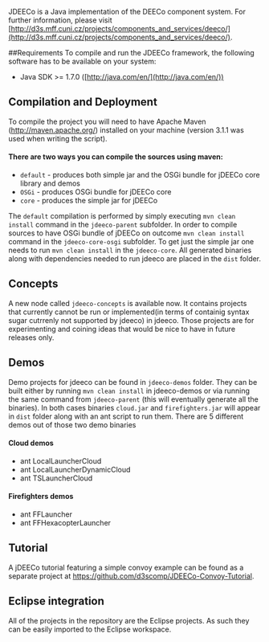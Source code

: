JDEECo is a Java implementation of the DEECo component system. For further information, please visit [http://d3s.mff.cuni.cz/projects/components_and_services/deeco/](http://d3s.mff.cuni.cz/projects/components_and_services/deeco/).

##Requirements
To compile and run the JDEECo framework, the following software has to be available on your system:

* Java SDK >= 1.7.0 ([http://java.com/en/](http://java.com/en/))

## Compilation and Deployment
To compile the project you will need to have Apache Maven (http://maven.apache.org/) installed on your machine (version 3.1.1 was used when writing the script).

#### There are two ways you can compile the sources using maven:
 * `default` - produces both simple jar and the OSGi bundle for jDEECo core library and demos
 * `OSGi` - produces OSGi bundle for jDEECo core
 * `core` - produces the simple jar for jDEECo

The `default` compilation is performed by simply executing `mvn clean install` command in the `jdeeco-parent` subfolder.
In order to compile sources to have OSGi bundle of jDEECo on outcome `mvn clean install` command in the `jdeeco-core-osgi` subfolder. To get just the simple jar one needs to run `mvn clean install` in the `jdeeco-core`.
All generated binaries along with dependencies needed to run jdeeco are placed in the `dist` folder.

## Concepts
A new node called `jdeeco-concepts` is available now. It contains projects that currently cannot be run or implemented(in terms of containig syntax sugar cutrrenly not supported by jdeeco) in jdeeco. Those projects are for experimenting and coining ideas that would be nice to have in future releases only.

## Demos
Demo projects for jdeeco can be found in `jdeeco-demos` folder. They can be built either by running `mvn clean install` in jdeeco-demos or via running the same command from `jdeeco-parent` (this will eventually generate all the binaries). In both cases binaries `cloud.jar` and `firefighters.jar` will appear in `dist` folder along with an ant script to run them. There are 5 different demos out of those two demo binaries

#### Cloud demos
* ant LocalLauncherCloud
* ant LocalLauncherDynamicCloud
* ant TSLauncherCloud

#### Firefighters demos
* ant FFLauncher
* ant FFHexacopterLauncher

## Tutorial
A jDEECo tutorial featuring a simple convoy example can be found as a separate project at https://github.com/d3scomp/JDEECo-Convoy-Tutorial. 

## Eclipse integration
All of the projects in the repository are the Eclipse projects. As such they can be easily imported to the Eclipse workspace.
